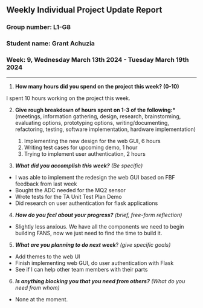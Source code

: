 ## Weekly Individual Project Update Report

### Group number: L1-G8

### Student name: Grant Achuzia

### Week: 9,  Wednesday March 13th 2024 - Tuesday March 19th 2024

---

1. **How many hours did you spend on the project this week? (0-10)**

I spent 10 hours working on the project this week.

2. **Give rough breakdown of hours spent on 1-3 of the following:\***
   (meetings, information gathering, design, research, brainstorming, evaluating options, prototyping options, writing/documenting, refactoring, testing, software implementation, hardware implementation)

   1. Implementing the new design for the web GUI, 6 hours
   2. Writing test cases for upcoming demo, 1 hour
   3. Trying to implement user authentication, 2 hours

3. **_What did you accomplish this week?_** _(Be specific)_

- I was able to implement the redesign the web GUI based on FBF feedback from last week
- Bought the ADC needed for the MQ2 sensor
- Wrote tests for the TA Unit Test Plan Demo
- Did research on user authentication for flask applications

4. **_How do you feel about your progress?_** _(brief, free-form reflection)_

- Slightly less anxious. We have all the components we need to begin building FANS, now we just need to find the time to build it.

5. **_What are you planning to do next week_**? _(give specific goals)_

- Add themes to the web UI
- Finish implementing web GUI, do user authentication with Flask
- See if I can help other team members with their parts

6. **_Is anything blocking you that you need from others?_** _(What do you need from whom)_

- None at the moment.
